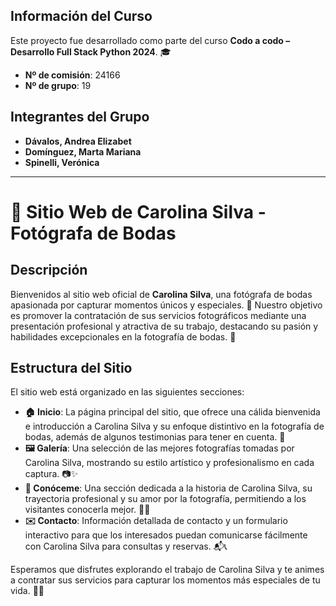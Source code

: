 ## Información del Curso

Este proyecto fue desarrollado como parte del curso **Codo a codo – Desarrollo Full Stack Python 2024**. 🎓

- **Nº de comisión**: 24166
- **Nº de grupo**: 19

## Integrantes del Grupo

- **Dávalos, Andrea Elizabet** 
- **Domínguez, Marta Mariana** 
- **Spinelli, Verónica** 

---

# 📸 Sitio Web de Carolina Silva - Fotógrafa de Bodas

## Descripción

Bienvenidos al sitio web oficial de **Carolina Silva**, una fotógrafa de bodas apasionada por capturar momentos únicos y especiales. 🎉 Nuestro objetivo es promover la contratación de sus servicios fotográficos mediante una presentación profesional y atractiva de su trabajo, destacando su pasión y habilidades excepcionales en la fotografía de bodas. 💖

## Estructura del Sitio

El sitio web está organizado en las siguientes secciones:

- **🏠 Inicio**: La página principal del sitio, que ofrece una cálida bienvenida e introducción a Carolina Silva y su enfoque distintivo en la fotografía de bodas, además de algunos testimonias para tener en cuenta. 🌟
- **🖼️ Galería**: Una selección de las mejores fotografías tomadas por Carolina Silva, mostrando su estilo artístico y profesionalismo en cada captura. 📷✨
- **📖 Conóceme**: Una sección dedicada a la historia de Carolina Silva, su trayectoria profesional y su amor por la fotografía, permitiendo a los visitantes conocerla mejor. 💼📸
- **✉️ Contacto**: Información detallada de contacto y un formulario interactivo para que los interesados puedan comunicarse fácilmente con Carolina Silva para consultas y reservas. 📬📞

Esperamos que disfrutes explorando el trabajo de Carolina Silva y te animes a contratar sus servicios para capturar los momentos más especiales de tu vida. 🎉💍
